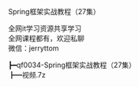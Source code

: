 Spring框架实战教程（27集）

全网it学习资源共享学习<br>全网课程都有，欢迎私聊<br>微信：jerryttom<br>

┣━qf0034-Spring框架实战教程（27集）<br> ┣━视频.7z
